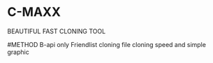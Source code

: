 # C-MAXX 
BEAUTIFUL FAST CLONING TOOL 

#METHOD
B-api only 
Friendlist cloning
file cloning
speed and simple graphic
